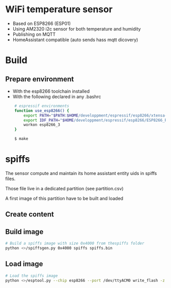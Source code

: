 # WiFi temperature sensor

- Based on ESP8266 (ESP01)
- Using AM2320 i2c sensor for both temperature and humidity
- Publishing on MQTT
- HomeAssistant compatible (auto sends hass mqtt dicovery)

# Build

## Prepare environment

- With the esp8266 toolchain installed
- With the following declared in any .bashrc

``` bash
    # espressif environments
    function use_esp8266() {
        export PATH="$PATH:$HOME/developpment/espressif/esp8266/xtensa-lx106-elf/bin"
        export IDF_PATH="$HOME/developpment/espressif/esp8266/ESP8266_RTOS_SDK"
        workon esp8266_3
    }
```

``` bash
    $ make
```

# spiffs

The sensor compute and maintain its home assistant entity uids in spiffs files.

Those file live in a dedicated partition (see partition.csv)

A first image of this partition have to be built and loaded

## Create content



## Build image

``` bash
# Build a spiffs image with size 0x4000 from thespiffs folder
python <>/spiffsgen.py 0x4000 spiffs spiffs.bin
```

## Load image

``` bash
# Load the spiffs image
python <>/esptool.py --chip esp8266 --port /dev/ttyACM0 write_flash -z 0xfc000 spiffs.bin
```
